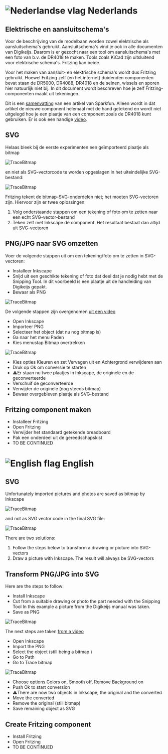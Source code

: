 # ![Nederlandse vlag](../images/nl.gif) Nederlands

## Elektrische en aansluitschema's
Voor de beschrijving van de modelbaan worden zowel elektrische als aansluitschema's gebruikt. Aansluitschema's vind je ook in alle documenten van Digikeijs. Daarom is er gezocht naar een tool om aansluitschema's met een foto van b.v. de DR4018 te maken. Tools zoals KiCad zijn uitsluitend voor elektrische schema's. Fritzing kan beide.

Voor het maken van aansluit- en elektrische schema's wordt dus Fritzing gebruikt. Hoewel Fritzing zelf (en het internet) duidenden componenten bevat staan de DR5000, DR4088, DR4018 en de seinen, wissels en sporen hier natuurlijk niet bij. In dit document wordt beschreven hoe je zelf Fritzing-componenten maakt uit tekeningen.

Dit is een [samenvatting](https://learn.sparkfun.com/tutorials/make-your-own-fritzing-parts/all) van een artikel van Sparkfun. Alleen wordt in dat artikel de nieuwe component helemaal met de hand getekend en wordt niet uitgelegd hoe je een plaatje van een component zoals de DR4018 kunt gebruiken. Er is ook een handige [video](https://www.youtube.com/watch?v=5X7C2qb7rtM).

## SVG
Helaas bleek bij de eerste experimenten een geïmporteerd plaatje als bitmap

![TraceBitmap](./images/PictureAsSVGbitmap.PNG)

en niet als SVG-vectorcode te worden opgeslagen in het uiteindelijke SVG-bestand:

![TraceBitmap](./images/PictureAsSVGvectors.PNG)

Fritzing tekent de bitmap-SVG-onderdelen niet; het moeten SVG-vectoren zijn. Hiervoor zijn er twee oplossingen:

1. Volg onderstaande stappen om een tekening of foto om te zetten naar een echt SVG-vector-bestand
2. Teken zelf met Inkscape de component. Het resultaat bestaat dan altijd uit SVG-vectoren

## PNG/JPG naar SVG omzetten

Voer de volgende stappen uit om een tekening/foto om te zetten in SVG-vectoren:

* Installeer Inkscape
* Snijd uit een geschikte tekening of foto dat deel dat je nodig hebt met de Snipping Tool. In dit voorbeeld is een plaatje uit de handleiding van Digikeijs gepakt.
* Bewaar als PNG

![TraceBitmap](./images/DR4018tilted.PNG)

De volgende stappen zijn overgenomen [uit een video](https://www.youtube.com/watch?v=KRkx8kjmXZw)
* Open Inkscape
* Importeer PNG
* Selecteer het object (dat nu nog bitmap is)
* Ga naar het menu Paden
* Kies menustap Bitmap overtrekken

![TraceBitmap](./images/TraceBitmap.PNG)

* Kies opties Kleuren en zet Vervagen uit en Achtergrond verwijderen aan
* Druk op Ok om conversie te starten
* ⚠️Er staan nu twee plaatjes in Inkscape, de originele en de geconverteerde
* Verschuif de geconverteerde
* Verwijder de originele (nog steeds bitmap)
* Bewaar overgebleven plaatje als SVG-bestand

## Fritzing component maken

* Installeer Fritzing
* Open Fritzing
* Verwijder het standaard getekende breadboard
* Pak een onderdeel uit de gereedschapskist
* TO BE CONTINUED


# ![English flag](../images/gb.gif) English

## SVG

Unfortunately imported pictures and photos are saved as bitmap by Inkscape

![TraceBitmap](./images/PictureAsSVGbitmap.PNG)

and not as SVG vector code in the final SVG file:

![TraceBitmap](./images/PictureAsSVGvectors.PNG)

There are two solutions:

1. Follow the steps below to transform a drawing or picture into SVG-vectors
2. Draw a picture with Inkscape. The result will always be SVG-vectors

## Transform PNG/JPG into SVG

Here are the steps to follow:

* Install Inkscape
* Cut from a suitable drawing or photo the part needed with the Snipping Tool In this example a picture from the Digikeijs manual was taken.
* Save as PNG

![TraceBitmap](./images/DR4018tilted.PNG)

The next steps are taken [from a video](https://www.youtube.com/watch?v=KRkx8kjmXZw)
* Open Inkscape
* Import the PNG
* Select the object (still being a bitmap )
* Go to Path
* Go to Trace bitmap

![TraceBitmap](./images/TraceBitmap.PNG)

* Choose options Colors on, Smooth off, Remove Background on
* Push Ok to start conversion
* ⚠️There are now two objects in Inkscape, the original and the converted
* Move the converted
* Remove the original (still bitmap)
* Save remaining object as SVG

## Create Fritzing component

* Install Fritzing
* Open Fritzing
* TO BE CONTINUED
